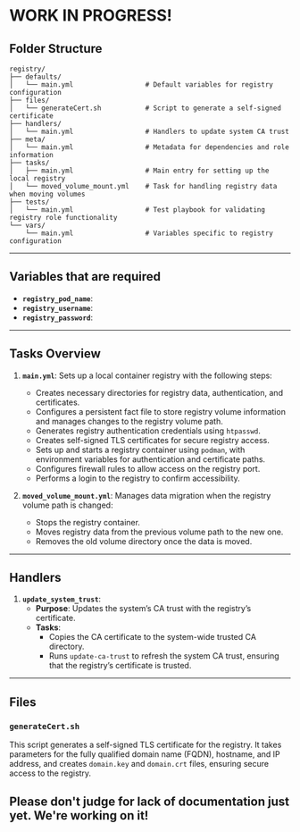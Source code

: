 # WORK IN PROGRESS!

## Folder Structure
```
registry/
├── defaults/
│   └── main.yml                  # Default variables for registry configuration
├── files/
│   └── generateCert.sh           # Script to generate a self-signed certificate
├── handlers/
│   └── main.yml                  # Handlers to update system CA trust
├── meta/
│   └── main.yml                  # Metadata for dependencies and role information
├── tasks/
│   ├── main.yml                  # Main entry for setting up the local registry
│   └── moved_volume_mount.yml    # Task for handling registry data when moving volumes
├── tests/
│   └── main.yml                  # Test playbook for validating registry role functionality
└── vars/
    └── main.yml                  # Variables specific to registry configuration
```
---

## Variables that are required

- **`registry_pod_name`**:
- **`registry_username`**: 
- **`registry_password`**: 

---

## Tasks Overview

1. **`main.yml`**: Sets up a local container registry with the following steps:
   - Creates necessary directories for registry data, authentication, and certificates.
   - Configures a persistent fact file to store registry volume information and manages changes to the registry volume path.
   - Generates registry authentication credentials using `htpasswd`.
   - Creates self-signed TLS certificates for secure registry access.
   - Sets up and starts a registry container using `podman`, with environment variables for authentication and certificate paths.
   - Configures firewall rules to allow access on the registry port.
   - Performs a login to the registry to confirm accessibility.

2. **`moved_volume_mount.yml`**: Manages data migration when the registry volume path is changed:
   - Stops the registry container.
   - Moves registry data from the previous volume path to the new one.
   - Removes the old volume directory once the data is moved.

---

## Handlers

1. **`update_system_trust`**:
   - **Purpose**: Updates the system’s CA trust with the registry’s certificate.
   - **Tasks**:
     - Copies the CA certificate to the system-wide trusted CA directory.
     - Runs `update-ca-trust` to refresh the system CA trust, ensuring that the registry’s certificate is trusted.

---

## Files

### `generateCert.sh`
This script generates a self-signed TLS certificate for the registry. It takes parameters for the fully qualified domain name (FQDN), hostname, and IP address, and creates `domain.key` and `domain.crt` files, ensuring secure access to the registry.

## Please don't judge for lack of documentation just yet. We're working on it!
